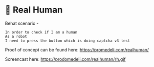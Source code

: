 # 🤖 Real Human
Behat scenario -
```
In order to check if I am a human
As a robot
I need to press the button which is doing captcha v3 test
```
Proof of concept can be found here: https://promedeli.com/realhuman/

Screencast here: https://prodomedeli.com/realhuman/rh.gif



